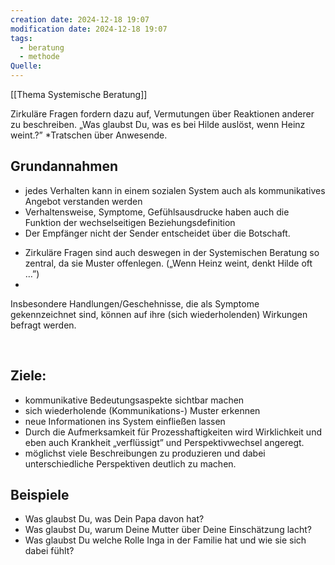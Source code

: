 ```yaml
---
creation date: 2024-12-18 19:07
modification date: 2024-12-18 19:07
tags:
  - beratung
  - methode
Quelle:
---
```

[[Thema Systemische Beratung]]

Zirkuläre Fragen fordern dazu auf, Vermutungen über Reaktionen anderer zu beschreiben. 
„Was glaubst Du, was es bei Hilde auslöst, wenn Heinz weint.?”
*Tratschen über Anwesende.
 
## Grundannahmen 
- jedes Verhalten kann in einem sozialen System auch als kommunikatives Angebot verstanden werden
- Verhaltensweise, Symptome, Gefühlsausdrucke haben auch die Funktion der wechselseitigen Beziehungsdefinition
- Der Empfänger nicht der Sender entscheidet über die Botschaft. 
* Zirkuläre Fragen sind auch deswegen in der Systemischen Beratung so zentral, da sie Muster offenlegen. („Wenn Heinz weint, denkt Hilde oft …”)
* 
Insbesondere Handlungen/Geschehnisse, die als Symptome gekennzeichnet sind, können auf ihre (sich wiederholenden) Wirkungen befragt werden. 

 
## Ziele:
- kommunikative Bedeutungsaspekte sichtbar machen
- sich wiederholende (Kommunikations-) Muster erkennen
- neue Informationen ins System einfließen lassen
- Durch die Aufmerksamkeit für Prozesshaftigkeiten wird Wirklichkeit und eben auch Krankheit „verflüssigt” und Perspektivwechsel angeregt.
- möglichst viele Beschreibungen zu produzieren und dabei unterschiedliche Perspektiven deutlich zu machen.

## Beispiele
- Was glaubst Du, was Dein Papa davon hat?
- Was glaubst Du, warum Deine Mutter über Deine Einschätzung lacht?
- Was glaubst Du welche Rolle Inga in der Familie hat und wie sie sich dabei fühlt?